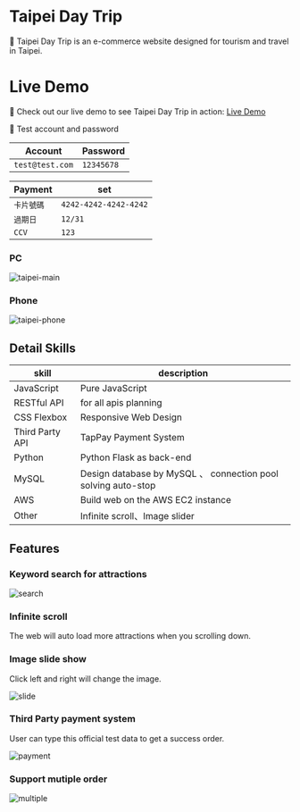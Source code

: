 # Taipei Day Trip

🎨 Taipei Day Trip is an e-commerce website designed for tourism and travel in Taipei.

# Live Demo
🔗 Check out our live demo to see Taipei Day Trip in action: [Live Demo](http://3.115.111.205:3000/)

🔑 Test account and password

| Account             | Password |
|------------------|----------|
| `test@test.com` | `12345678` |

| Payment            | set|
|------------------|----------|
| `卡片號碼` | `4242-4242-4242-4242` |
| `過期日` | `12/31` |
| `CCV` | `123` |

### PC
![taipei-main](https://user-images.githubusercontent.com/110733945/224049170-26fead7c-667c-426d-9031-4c1d5f67abff.JPG)

### Phone

![taipei-phone](https://user-images.githubusercontent.com/110733945/224049241-ff634348-d161-4d65-8bd2-ed053e31bdc3.JPG)

## Detail Skills

| skill | description |
| -------- | -------- |
| JavaScript| Pure JavaScript | 
| RESTful API| for all apis planning| 
| CSS Flexbox| Responsive Web Design| 
| Third Party API|TapPay Payment System| 
| Python| Python Flask as back-end | 
| MySQL| Design database by MySQL 、 connection pool solving auto-stop | 
| AWS   | Build web on the AWS EC2 instance     | 
| Other | Infinite scroll、Image slider  | 

## Features


### Keyword search for attractions

![search](https://user-images.githubusercontent.com/110733945/224049792-4f8e12b9-f9ee-44b8-b10e-acf0af7961f3.JPG)

### Infinite scroll

The web will auto load more attractions when you scrolling down.

### Image slide show

Click left and right will change the image.

![slide](https://user-images.githubusercontent.com/110733945/224050453-88a20c06-4948-45df-be9a-73db0a26509b.JPG)


### Third Party payment system

User can type this official test data to get a success order.

![payment](https://user-images.githubusercontent.com/110733945/224052433-e2e64c9b-c2a5-4641-9cb2-99ba8facc683.JPG)

### Support mutiple order

![multiple](https://user-images.githubusercontent.com/110733945/224052532-92f6d171-89ef-483e-b513-ad8a7f946516.JPG)





